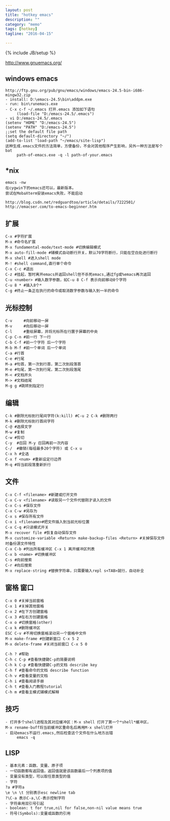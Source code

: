 ```yaml
---
layout: post
title: "hotkey emacs"
description: ""
category: "memo"
tags: [hotkey]
tagline: "2016-04-15"

---
```

{% include JB/setup %}

http://www.gnuemacs.org/

## windows emacs

    http://ftp.gnu.org/pub/gnu/emacs/windows/emacs-24.5-bin-i686-mingw32.zip
    - install: D:\emacs-24.5\bin\addpm.exe
    - run: bin\runemacs.exe
    - C-x c-f ~/.emacs 打开.emacs 添加如下语句
         (load-file "D:/emacs-24.5/.emacs")
    - vi D:/emacs-24.5/.emacs
    (setenv "HOME" "D:/emacs-24.5")
    (setenv "PATH" "D:/emacs-24.5")
    ;;set the default file path
    (setq default-directory "~/")
    (add-to-list 'load-path "~/emacs/site-lisp")
    这种生成.emacs文件的方法简单，方便备份，不会对其他程序产生影响，另外一种方法是写个bat
         path-of-emacs.exe -q -l path-of-your.emacs

## *nix

    emacs -nw
    在cygwin下的emacs还可以，最新版本。
    尝试在MobaXterm安装emacs失败，不能启动

    http://blog.csdn.net/redguardtoo/article/details/7222501/
    http://emacser.com/to-emacs-beginner.htm

## 扩展

    C-x #字符扩展
    M-x #命令名扩展
    M-x fundamental-mode/text-mode #切换编辑模式
    M-x auto-fill-mode #辅模式自动断行开关，默认70字符断行，只能在空白处进行断行
    M-x shell #进入shell mode
    M-! #shell command,直行单个命令
    C-x C-c #退出
    C-z #挂起，暂时离开emacs并返回shell但不杀死emacs,通过fg或%emacs再次返回
    C-u <number> #输入数字参数，如C-u 8 C-f 表示向前移动8个字符
    C-u 8 * #插入8个*
    C-g #终止一条正在执行的命令或取消数字参数与输入到一半的命令

## 光标控制

    C-v     #向前移动一屏
    M-v     #向后移动一屏
    C-l     #重绘屏幕，并将光标所在行置于屏幕的中央
    C-p C-n #前一行 下一行
    C-b C-f #前一个字符 后一个字符
    M-b M-f #前一个单词 后一个单词
    C-a #行首
    C-e #行尾
    M-a #句首，第一次到行首，第二次到段落首
    M-e #句尾，第一次到行尾，第二次到段落尾
    M-< #文档开头
    M-> #文档结尾
    M-g g #跳转到指定行

## 编辑

    C-k #删除光标到行尾间字符(k:kill) #C-u 2 C-k #删除两行
    M-k #删除光标到行首间字符
    C-@ #选择文字
    M-w #复制
    C-w #剪切
    C-y  #召回 M-y 召回再前一次内容
    C-/  #撤销(每组最多20个字符) 或 C-x u 
    C-x h #全选
    C-x f <num> #重新设定行边界
    M-q #将当前段落重新折行 

## 文件

    C-x C-f <filename> #新建或打开文件
    C-x C-v <filename> #读取另一个文件代替刚才读入的文件
    C-x C-s #保存文件 
    C-x C-w #另存为
    C-x s #保存所有文件
    C-x i <filename>#把文件插入到当前光标位置
    C-x C-q #只读模式开关
    M-x recover file #恢复自动保存文件
    M-x customize-variable <Return> make-backup-files <Return> #关掉保存文件时备份源文件特性
    C-x C-b #列出所有缓冲区 C-x 1 离开缓冲区列表
    C-x b <name> #切换缓冲区
    C-s #向前搜索
    C-r #向后搜索
    M-x replace-string #替换字符串，只需要输入repl s<TAB>就行，自动补全 

## 窗格 窗口

    C-x 0 #关掉当前窗格
    C-x 1 #关掉其他窗格 
    C-x 2 #在下方创建窗格
    C-x 3 #在右方创建窗格 
    C-x o #切换窗格(other)
    C-x k #删除缓冲区
    ESC C-v #不用切换窗格滚动另一个窗格中文件
    M-x make-frame #创建新窗口 C-x 5 2
    M-x delete-frame #关闭当前窗口 C-x 5 0

    C-h ? #帮助
    C-h c C-p #查看快捷键C-p的简要说明
    C-h k C-p #查看快捷键C-p的文档 describe key
    C-h f #查看命令的文档 describe function
    C-h v #查看变量的文档
    C-h i #查看阅读手册
    C-h t #查看入门教程tutorial
    C-h m #查看主模式辅模式解释

## 技巧

    - 打开多个shell进程及其对应缓冲区：M-x shell 打开了第一个*shell*缓冲区，
    M-x rename-buff将当前缓冲区重命名后再用M-x shell打开
    - 启动emacs不运行.emacs,然后检查这个文件在什么地方出错
         emacs -q

## LISP

    - 基本元素：函数、变量、原子项
    - 一切函数都有返回值，返回值就是该函数最后一个列表项的值
    - 变量没有类型，可以取任意类型的值
    - 字符
    ?a #字符a
    \e \n \t 分别表示esc newline tab
    ?\C-a 表示C-a,\C-表示控制字符
    - 字符串用双引号引起
    - boolean: t for true,nil for false,non-nil value means true
    - 符号(Symbols):变量或函数的引用

